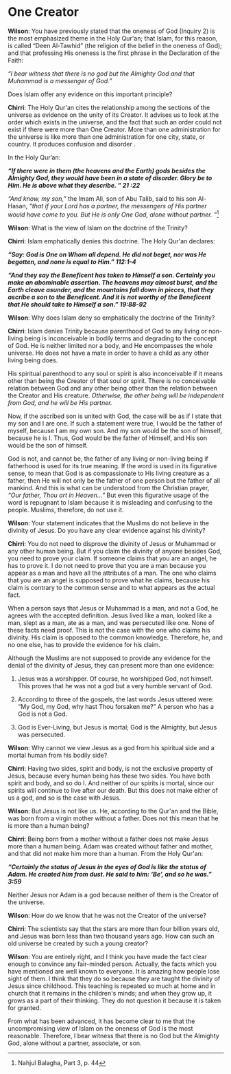 One Creator
===========

**Wilson**: You have previously stated that the oneness of God (Inquiry
2) is the most emphasized theme in the Holy Qur'an; that Islam, for this
reason, is called “Deen Al-Tawhid” (the religion of the belief in the
oneness of God); and that professing His oneness is the first phrase in
the Declaration of the Faith:

*“I bear witness that there is no god but the Almighty God and that
Muhammad is a messenger of God.”*

Does Islam offer any evidence on this important principle?

**Chirri**: The Holy Qur'an cites the relationship among the sections of
the universe as evidence on the unity of its Creator. It advises us to
look at the order which exists in the universe, and the fact that such
an order could not exist if there were more than One Creator. More than
one administration for the universe is like more than one administration
for one city, state, or country. It produces confusion and disorder .

In the Holy Qur’an:

***“If there were in them (the heavens and the Earth) gods besides the
Almighty God, they would have been in a state of disorder. Glory be to
Him. He is above what they describe. ” 21 :22***

*“And know, my son,”* the Imam Ali, son of Abu Talib, said to his son
Al-Hasan, *“that if your Lord has a partner, the messengers of His
partner would have come to you. But He is only One God, alone without
partner. ”*[^1]

**Wilson**: What is the view of Islam on the doctrine of the Trinity?

**Chirri**: Islam emphatically denies this doctrine. The Holy Qur'an
declares:

***“Say: God is One on Whom all depend. He did not beget, nor was He
begotten, and none is equal to Him.” 112:1-4***

***“And they say the Beneficent has taken to Himself a son. Certainly
you make an abominable assertion. The heavens may almost burst, and the
Earth cleave asunder, and the mountains fall down in pieces, that they
ascribe a son to the Beneficent. And it is not worthy of the Beneficent
that He should take to Himself a son.” 19:88-92***

**Wilson**: Why does Islam deny so emphatically the doctrine of the
Trinity?

**Chirri**: Islam denies Trinity because parenthood of God to any living
or non-living being is inconceivable in bodily terms and degrading to
the concept of God. He is neither limited nor a body, and He encompasses
the whole universe. He does not have a mate in order to have a child as
any other living being does.

His spiritual parenthood to any soul or spirit is also inconceivable if
it means other than being the Creator of that soul or spirit. There is
no conceivable relation between God and any other being other than the
relation between the Creator and His creature. *Otherwise, the other
being will be independent from God, and he will be His partner.*

Now, if the ascribed son is united with God, the case will be as if I
state that my son and I are one. If such a statement were true, I would
be the father of myself, because I am my own son. And my son would be
the son of himself, because he is I. Thus, God would be the father of
Himself, and His son would be the son of himself.

God is not, and cannot be, the father of any living or non-living being
if fatherhood is used for its true meaning. If the word is used in its
figurative sense, to mean that God is as compassionate to His living
creature as a father, then He will not only be the father of one person
but the father of all mankind. And this is what can be understood from
the Christian prayer, *“Our father, Thou art in* *Heaven…”* But even
this figurative usage of the word is repugnant to Islam because it is
misleading and confusing to the people. Muslims, therefore, do not use
it.

**Wilson**: Your statement indicates that the Muslims do not believe in
the divinity of Jesus. Do you have any clear evidence against his
divinity?

**Chirri**: You do not need to disprove the divinity of Jesus or
Muhammad or any other human being. But if you claim the divinity of
anyone besides God, you need to prove your claim. If someone claims that
you are an angel, he has to prove it. I do not need to prove that you
are a man because you appear as a man and have all the attributes of a
man. The one who claims that you are an angel is supposed to prove what
he claims, because his claim is contrary to the common sense and to what
appears as the actual fact.

When a person says that Jesus or Muhammad is a man, and not a God, he
agrees with the accepted definition. Jesus lived like a man, looked like
a man, slept as a man, ate as a man, and was persecuted like one. None
of these facts need proof. This is not the case with the one who claims
his divinity. His claim is opposed to the common knowledge. Therefore,
he, and no one else, has to provide the evidence for his claim.

Although the Muslims are not supposed to provide any evidence for the
denial of the divinity of Jesus, they can present more than one
evidence:

1. Jesus was a worshipper. Of course, he worshipped God, not himself.
This proves that he was not a god but a very humble servant of God.

2. According to three of the gospels, the last words Jesus uttered were:
“My God, my God, why hast Thou forsaken me?” A person who has a God is
not a God.

3. God is Ever-Living, but Jesus is mortal; God is the Almighty, but
Jesus was persecuted.

**Wilson**: Why cannot we view Jesus as a god from his spiritual side
and a mortal human from his bodily side?

**Chirri**: Having two sides, spirit and body, is not the exclusive
property of Jesus, because every human being has these two sides. You
have both spirit and body, and so do I. And neither of our spirits is
mortal, since our spirits will continue to live after our death. But
this does not make either of us a god, and so is the case with Jesus.

**Wilson**: But Jesus is not like us. He, according to the Qur'an and
the Bible, was born from a virgin mother without a father. Does not this
mean that he is more than a human being?

**Chirri**: Being born from a mother without a father does not make
Jesus more than a human being. Adam was created without father and
mother, and that did not make him more than a human. From the Holy
Qur'an:

***“Certainly the status of Jesus in the eyes of God is like the status
of Adam. He created him from dust. He said to him: ‘Be’, and so he was.”
3:59***

Neither Jesus nor Adam is a god because neither of them is the Creator
of the universe.

**Wilson**: How do we know that he was not the Creator of the universe?

**Chirri**: The scientists say that the stars are more than four billion
years old, and Jesus was born less than two thousand years ago. How can
such an old universe be created by such a young creator?

**Wilson**: You are entirely right, and I think you have made the fact
clear enough to convince any fair-minded person. Actually, the facts
which you have mentioned are well known to everyone. It is amazing how
people lose sight of them. I think that they do so because they are
taught the divinity of Jesus since childhood. This teaching is repeated
so much at home and in church that it remains in the children's minds;
and when they grow up, it grows as a part of their thinking. They do not
question it because it is taken for granted.

From what has been advanced, it has become clear to me that the
uncompromising view of Islam on the oneness of God is the most
reasonable. Therefore, I bear witness that there is no God but the
Almighty God, alone without a partner, associate, or son.

[^1]: Nahjul Balagha, Part 3, p. 44


